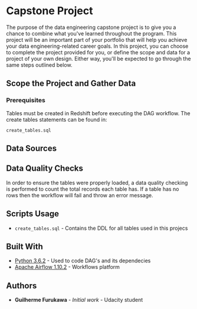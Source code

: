# Capstone Project

The purpose of the data engineering capstone project is to give you a chance to combine what you've learned throughout the program. This project will be an important part of your portfolio that will help you achieve your data engineering-related career goals. In this project, you can choose to complete the project provided for you, or define the scope and data for a project of your own design. Either way, you'll be expected to go through the same steps outlined below.

## Scope the Project and Gather Data



### Prerequisites


Tables must be created in Redshift before executing the DAG workflow. The create tables statements can be found in:

`create_tables.sql`

## Data Sources



## Data Quality Checks

In order to ensure the tables were properly loaded, a data quality checking is performed to count the total records each table has. If a table has no rows then the workflow will fail and throw an error message.

## Scripts Usage

* `create_tables.sql` - Contains the DDL for all tables used in this projecs


## Built With

* [Python 3.6.2](https://www.python.org/downloads/release/python-363/) - Used to code DAG's and its dependecies
* [Apache Airflow 1.10.2](https://airflow.apache.org/) - Workflows platform

## Authors

* **Guilherme Furukawa** - *Initial work* - Udacity student

